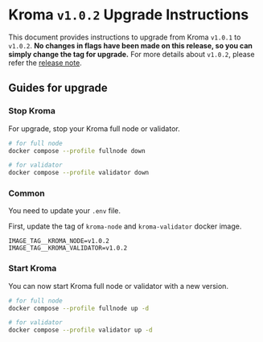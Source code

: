 # Kroma `v1.0.2` Upgrade Instructions

This document provides instructions to upgrade from Kroma `v1.0.1` to `v1.0.2`.
**No changes in flags have been made on this release, so you can simply change the tag for upgrade.**
For more details about `v1.0.2`, please refer the [release note](https://github.com/kroma-network/kroma/releases/tag/v1.0.2).

## Guides for upgrade

### Stop Kroma

For upgrade, stop your Kroma full node or validator.
```bash
# for full node
docker compose --profile fullnode down

# for validator
docker compose --profile validator down
```

### Common

You need to update your `.env` file.

First, update the tag of `kroma-node` and `kroma-validator` docker image.
```
IMAGE_TAG__KROMA_NODE=v1.0.2
IMAGE_TAG__KROMA_VALIDATOR=v1.0.2
```


### Start Kroma

You can now start Kroma full node or validator with a new version.

```bash
# for full node
docker compose --profile fullnode up -d

# for validator
docker compose --profile validator up -d
```
